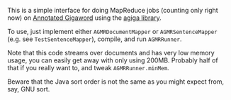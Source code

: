 
This is a simple interface for doing MapReduce jobs (counting only right now)
on [Annotated Gigaword](http://www.cs.jhu.edu/~vandurme/papers/NapolesGormleyVanDurmeNAACL12.pdf)
using the [agiga library](https://code.google.com/p/agiga/).

To use, just implement either `AGMRDocumentMapper` or `AGMRSentenceMapper` (e.g. see
`TestSentenceMapper`), compile, and run `AGMRRunner`.

Note that this code streams over documents and has very low memory usage,
you can easily get away with only using 200MB. Probably half of that if you
really want to, and tweak `AGMRRunner.minMem`.

Beware that the Java sort order is not the same as you might expect from, say, GNU sort.

